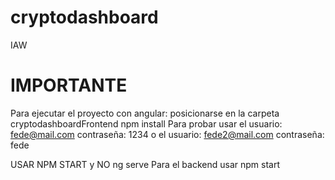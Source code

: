 # cryptodashboard
IAW
# IMPORTANTE
Para ejecutar el proyecto con angular:
posicionarse en la carpeta cryptodashboardFrontend
npm install
Para probar usar 
    el usuario:
        fede@mail.com
    contraseña:
        1234
    o 
    el usuario:
        fede2@mail.com
    contraseña:
        fede


USAR NPM START y NO ng serve
Para el backend usar npm start


